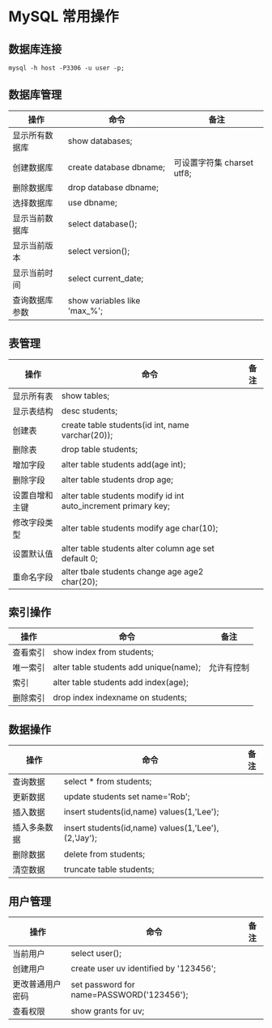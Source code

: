 # MySQL 常用操作
## 数据库连接
```
mysql -h host -P3306 -u user -p;
```

## 数据库管理

操作|命令|备注
---|---|---
显示所有数据库|show databases;
创建数据库|create database dbname;|可设置字符集 charset utf8; 
删除数据库|drop database dbname;
选择数据库|use dbname;
显示当前数据库|select database();
显示当前版本|select version();
显示当前时间|select current_date;
查询数据库参数|show variables like 'max_%';

## 表管理
操作|命令|备注
---|---|---
显示所有表|show tables;
显示表结构|desc students;
创建表|create table students(id int, name varchar(20));
删除表|drop table students;
增加字段|alter table students add(age int);
删除字段|alter table students drop age;
设置自增和主键|alter table students modify id int auto_increment primary key;
修改字段类型|alter table students modify age char(10);
设置默认值|alter table students alter column age set default 0;
重命名字段|alter tbale students change age age2 char(20);

## 索引操作
操作|命令|备注
---|---|---
查看索引|show index from students;
唯一索引|alter table students add unique(name);|允许有控制
索引|alter table students add index(age);
删除索引|drop index indexname on students;


## 数据操作
操作|命令|备注
---|---|---
查询数据|select * from students;
更新数据|update students set name='Rob';
插入数据|insert students(id,name) values(1,'Lee');
插入多条数据|insert students(id,name) values(1,'Lee'),(2,'Jay');
删除数据|delete from students;
清空数据|truncate table students;

## 用户管理
操作|命令|备注
---|---|---
当前用户|select user();
创建用户|create user uv identified by '123456';
更改普通用户密码|set password for name=PASSWORD('123456');
查看权限|show grants for uv;
